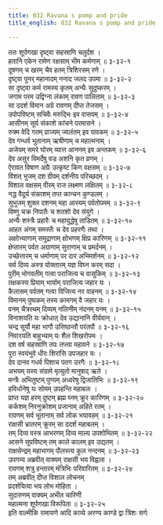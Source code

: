 ```yaml
---
title: 032 Ravana s pomp and pride
title_english: 032 Ravana s pomp and pride

---
```


<div class="audioEmbed"  caption="श्रीराम-हरिसीताराममूर्ति-घनपाठिभ्यां वचनम्" src="https://archive.org/download/Ramayana-recitation-Sriram-harisItArAmamUrti-Ghanapaati-v2/Kanda_3/Kanda_3_ARK-032-Shoorpanakakrutha_Ravana_Bala_Stuthi.mp3"></div>

ततः शूर्पणखा दृष्ट्वा सहस्राणि चतुर्दश ।  
हतानि एकेन रामेण रक्षसाम् भीम कर्मणाम् ॥ ३-३२-१  
दूषणम् च खरम् चैव हतम् त्रिशिरसम् रणे ।  
दृष्ट्वा पुनर् महानादम् ननाद जलद उपमा ॥ ३-३२-२  
सा दृष्ट्वा कर्म रामस्य कृतम् अन्यैः सुदुष्करम् ।  
जगाम परम उद्विग्ना लंकाम् रावण पालिताम् ॥ ३-३२-३  
सा ददर्श विमान अग्रे रावणम् दीप्त तेजसम् ।  
उपोपविष्टम् सचिवैः मरुद्भिः इव वासवम् ॥ ३-३२-४  
आसीनम् सूर्य संकाशे कांचने परमासने ।  
रुक्म वेदि गतम् प्राज्यम् ज्वलंतम् इव पावकम् ॥ ३-३२-५  
देव गन्धर्व भूतानाम् ऋषीणाम् च महात्मनाम् ।  
अजेयम् समरे घोरम् व्यात्त आननम् इव अन्तकम् ॥ ३-३२-६  
देव असुर विमर्देषु वज्र अशनि कृत व्रणम् ।  
ऐरावत विषाण अग्रैः उत्कृष्ट किण वक्षसम् ॥ ३-३२-७  
विंशत् भुजम् दश ग्रीवम् दर्शनीय परिच्छदम् ।  
विशाल वक्षसम् वीरम् राज लक्ष्मण लक्षितम् ॥ ३-३२-८  
नद्ध वैदूर्य संकाशम् तप्त कान्चन कुण्डलम् ।  
सुभुजम् शुक्ल दशनम् महा आस्यम् पर्वतोपमम् ॥ ३-३२-९  
विष्णु चक्र निपातैः च शतशो देव संयुगे ।  
अन्यैः शस्त्रैः प्रहारैः च महायुद्धेषु ताडितम् ॥ ३-३२-१०  
आहत अंगम् समस्तैः च देव प्रहरणैः तथा ।  
अक्षोभ्याणाम् समुद्राणाम् क्षोभणम् क्षिप्र कारिणम् ॥ ३-३२-११  
क्षेप्तारम् पर्वत अग्राणाम् सुराणाम् च प्रमर्दनम् ।  
उच्छेत्तारम् च धर्माणाम् पर दार अभिमर्शनम् ॥ ३-३२-१२  
सर्व दिव्य अस्त्र योक्तारम् यज्ञ विघ्न करम् सदा ।  
पुरीम् भोगवतीम् गत्वा पराजित्य च वासुकिम् ॥ ३-३२-१३  
तक्षकस्य प्रियाम् भार्याम् पराजित्य जहार यः ।  
कैलासम् पर्वतम् गत्वा विजित्य नर वाहनम् ॥ ३-३२-१४  
विमानम् पुष्पकम् तस्य कामगम् वै जहार यः ।  
वनम् चैत्ररथम् दिव्यम् नलिनीम् नंदनम् वनम् ॥ ३-३२-१५  
विनाशयति यः क्रोधात् देव उद्यानानि वीर्यवान् ।  
चन्द्र सूर्यौ महा भागौ उत्तिष्ठन्तौ परंतपौ ॥ ३-३२-१६  
निवारयति बाहुभ्याम् यः शैल शिखरोपमः ।  
दश वर्ष सहस्राणि तपः तप्त्वा महावने ॥ ३-३२-१७  
पुरा स्वयंभुवे धीरः शिरांसि उपजहार यः ।  
देव दानव गधर्व पिशाच पतग उरगैः ॥ ३-३२-१८  
अभयम् यस्य संग्रामे मृत्युतो मानुषाद् ऋते ।  
मन्त्रैः अभितुष्टम् पुण्यम् अध्वरेषु द्विजातिभिः ॥ ३-३२-१९  
हविर्धानेषु यः सोमम् उपहन्ति महाबलः ।  
प्राप्त यज्ञ हरम् दुष्टम् ब्रह्म घ्नम् क्रूर कारिणम् ॥ ३-३२-२०  
कर्कशम् निरनुक्रोशम् प्रजानाम् अहिते रतम् ।  
रावणम् सर्व भूतानाम् सर्व लोक भयावहम् ॥ ३-३२-२१  
राक्षसी भ्रातरम् क्रूरम् सा ददर्श महाबलम् ।  
तम् दिव्य वस्त्र आभरणम् दिव्य माल्य उपशोभितम् ॥ ३-३२-२२  
आसने सूपविष्टम् तम् काले कालम् इव उद्यतम् ।  
राक्षसेन्द्रम् महाभागम् पौलस्त्य कुल नन्दनम् ॥ ३-३२-२३  
उपगम्य अब्रवीत् वाक्यम् राक्षसी भय विह्वला ।  
रावणम् शत्रु हन्तारम् मंत्रिभिः परिवारितम् ॥ ३-३२-२४  
तम् अब्रवीत् दीप्त विशाल लोचनम्  
प्रदर्शयित्वा भय लोभ मोहिता ।  
सुदारुणम् वाक्यम् अभीत चारिणी  
महात्मना शूर्पणखा विरूपिता ॥ ३-३२-२५  
इति वाल्मीकि रामायणे आदि काव्ये अरण्य काण्डे द्वा त्रिंशः सर्गः